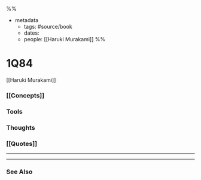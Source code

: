 %%
- metadata
	- tags: #source/book
	- dates: 
	- people: [[Haruki Murakami]]
%%

# 1Q84
[[Haruki Murakami]]

### [[Concepts]]

### Tools

### Thoughts

### [[Quotes]]
---



----
### See Also